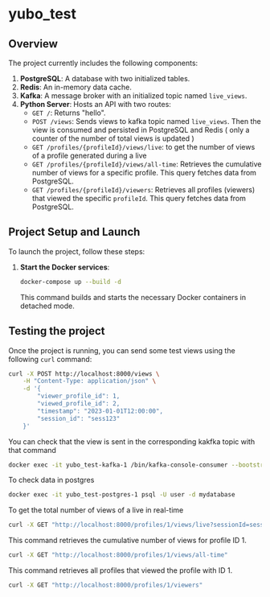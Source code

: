# yubo_test

## Overview

The project currently includes the following components:

1. **PostgreSQL**: A database with two initialized tables.
2. **Redis**: An in-memory data cache.
3. **Kafka**: A message broker with an initialized topic named `live_views`.
4. **Python Server**: Hosts an API with two routes:
    - `GET /`: Returns "hello".
    - `POST /views`: Sends views to kafka topic named `live_views`. Then the view is consumed and persisted in PostgreSQL and Redis ( only a counter of the number of total views is updated )
    - `GET /profiles/{profileId}/views/live`: to get the number of views of a profile generated during a live
    - `GET /profiles/{profileId}/views/all-time`: Retrieves the cumulative number of views for a specific profile. This query fetches data from PostgreSQL.
    - `GET /profiles/{profileId}/viewers`: Retrieves all profiles (viewers) that viewed the specific `profileId`. This query fetches data from PostgreSQL.


## Project Setup and Launch

To launch the project, follow these steps:

1. **Start the Docker services**:
    ```bash
    docker-compose up --build -d
    ```

    This command builds and starts the necessary Docker containers in detached mode.

## Testing the project

Once the project is running, you can send some test views using the following `curl` command:

```bash
curl -X POST http://localhost:8000/views \
    -H "Content-Type: application/json" \
    -d '{
        "viewer_profile_id": 1,
        "viewed_profile_id": 2,
        "timestamp": "2023-01-01T12:00:00",
        "session_id": "sess123"
    }'
```

You can check that the view is sent in the corresponding kakfka topic with that command

```bash
docker exec -it yubo_test-kafka-1 /bin/kafka-console-consumer --bootstrap-server localhost:9092 --topic live_views --from-beginning
```

To check data in postgres

```bash
docker exec -it yubo_test-postgres-1 psql -U user -d mydatabase
```

To get the total number of views of a live  in real-time
```bash
curl -X GET "http://localhost:8000/profiles/1/views/live?sessionId=sess123"
```

This command retrieves the cumulative number of views for profile ID 1.
```bash
curl -X GET "http://localhost:8000/profiles/1/views/all-time"
```

This command retrieves all profiles that viewed the profile with ID 1.

```bash
curl -X GET "http://localhost:8000/profiles/1/viewers"
```
